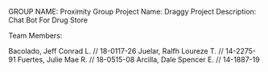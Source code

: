 GROUP NAME: Proximity Group
Project Name: Draggy
Project Description: Chat Bot For Drug Store

Team Members:

Bacolado, Jeff Conrad L. // 18-0117-26
Juelar, Ralfh Loureze T. // 14-2275-91
Fuertes, Julie Mae R. // 18-0515-08
Arcilla, Dale Spencer E. // 14-1887-19
